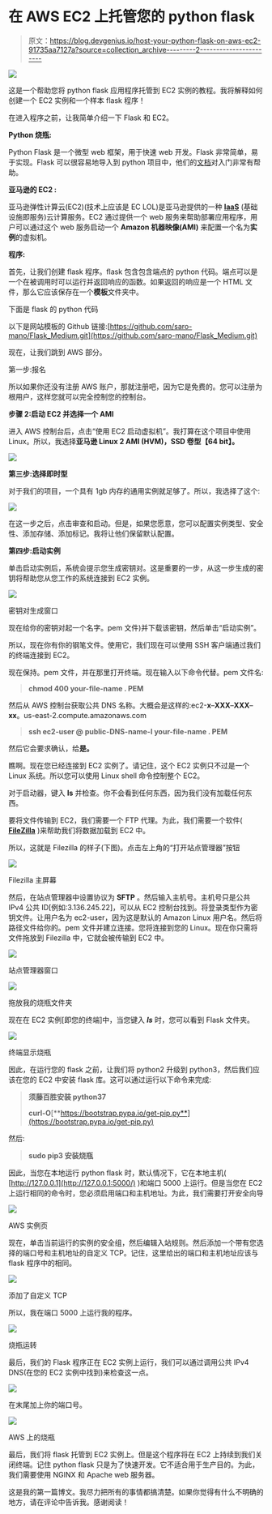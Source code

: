 # 在 AWS EC2 上托管您的 python flask

> 原文：<https://blog.devgenius.io/host-your-python-flask-on-aws-ec2-91735aa7127a?source=collection_archive---------2----------------------->

![](img/d02e5b498bbf777c6616767f26bb3a69.png)

这是一个帮助您将 python flask 应用程序托管到 EC2 实例的教程。我将解释如何创建一个 EC2 实例和一个样本 flask 程序！

在进入程序之前，让我简单介绍一下 Flask 和 EC2。

**Python 烧瓶:**

Python Flask 是一个微型 web 框架，用于快速 web 开发。Flask 非常简单，易于实现。Flask 可以很容易地导入到 python 项目中，他们的[文档](https://flask.palletsprojects.com/en/1.1.x/)对入门非常有帮助。

**亚马逊的 EC2 :**

亚马逊弹性计算云(EC2)(技术上应该是 EC LOL)是亚马逊提供的一种 [**IaaS**](https://en.wikipedia.org/wiki/Infrastructure_as_a_service) (基础设施即服务)云计算服务。EC2 通过提供一个 web 服务来帮助部署应用程序，用户可以通过这个 web 服务启动一个 **Amazon 机器映像(AMI)** 来配置一个名为**实例**的虚拟机。

**程序:**

首先，让我们创建 flask 程序。flask 包含包含端点的 python 代码。端点可以是一个在被调用时可以运行并返回响应的函数。如果返回的响应是一个 HTML 文件，那么它应该保存在一个**模板**文件夹中。

下面是 flask 的 python 代码

以下是网站模板的 Github 链接:[https://github.com/saro-mano/Flask_Medium.git](https://github.com/saro-mano/Flask_Medium.git)

现在，让我们跳到 AWS 部分。

第一步:报名

所以如果你还没有注册 AWS 账户，那就注册吧，因为它是免费的。您可以注册为根用户，这样您就可以完全控制您的控制台。

**步骤 2:启动 EC2 并选择一个 AMI**

进入 AWS 控制台后，点击“使用 EC2 启动虚拟机”。我打算在这个项目中使用 Linux。所以，我选择**亚马逊 Linux 2 AMI (HVM)，SSD 卷型【64 bit】。**

![](img/19467659f42797033a42f6d8bf655ba1.png)

**第三步:选择即时型**

对于我们的项目，一个具有 1gb 内存的通用实例就足够了。所以，我选择了这个:

![](img/389faad0b144453899df6e99f1ab3348.png)

在这一步之后，点击审查和启动。但是，如果您愿意，您可以配置实例类型、安全性、添加存储、添加标记。我将让他们保留默认配置。

**第四步:启动实例**

单击启动实例后，系统会提示您生成密钥对。这是重要的一步，从这一步生成的密钥将帮助您从您工作的系统连接到 EC2 实例。

![](img/e3db11bd9c52fcb6146b85c661332c9c.png)

密钥对生成窗口

现在给你的密钥对起一个名字。pem 文件)并下载该密钥，然后单击“启动实例”。

所以，现在你有你的钢笔文件。使用它，我们现在可以使用 SSH 客户端通过我们的终端连接到 EC2。

现在保持。pem 文件，并在那里打开终端。现在输入以下命令代替。pem 文件名:

> **chmod 400 your-file-name . PEM**

然后从 AWS 控制台获取公共 DNS 名称。大概会是这样的:ec2-**x**–**XXX**–**XXX**–**xx**。us-east-2.compute.amazonaws.com

> **ssh ec2-user @ public-DNS-name-I your-file-name . PEM**

然后它会要求确认，给**是。**

瞧啊。现在您已经连接到 EC2 实例了。请记住，这个 EC2 实例只不过是一个 Linux 系统。所以您可以使用 Linux shell 命令控制整个 EC2。

对于启动器，键入 **ls** 并检查。你不会看到任何东西，因为我们没有加载任何东西。

要将文件传输到 EC2，我们需要一个 FTP 代理。为此，我们需要一个软件( [**FileZilla**](https://filezilla-project.org/) )来帮助我们将数据加载到 EC2 中。

所以，这就是 Filezilla 的样子(下图)。点击左上角的“打开站点管理器”按钮

![](img/b7a5f4ffca841f889b25de74dc23f382.png)

Filezilla 主屏幕

然后，在站点管理器中设置协议为 **SFTP** 。然后输入主机号。主机号只是公共 IPv4 公共 ID[例如:3.136.245.22]，可以从 EC2 控制台找到。将登录类型作为密钥文件。让用户名为 ec2-user，因为这是默认的 Amazon Linux 用户名。然后将路径文件给你的。pem 文件并建立连接。您将连接到您的 Linux。现在你只需将文件拖放到 Filezilla 中，它就会被传输到 EC2 中。

![](img/830073f5f11d15978a073f0c742feb3c.png)

站点管理器窗口

![](img/a3c800ef76f9edada428bde1d4398dc5.png)

拖放我的烧瓶文件夹

现在在 EC2 实例[即您的终端]中，当您键入 ***ls*** 时，您可以看到 Flask 文件夹。

![](img/21c7f131be111f2026b2ac46b8c3a456.png)

终端显示烧瓶

因此，在运行您的 flask 之前，让我们将 python2 升级到 python3，然后我们应该在您的 EC2 中安装 flask 库。这可以通过运行以下命令来完成:

> **须藤百胜安装 python37**
> 
> **curl-O**[**https://bootstrap.pypa.io/get-pip.py**](https://bootstrap.pypa.io/get-pip.py)

然后:

> **sudo pip3 安装烧瓶**

因此，当您在本地运行 python flask 时，默认情况下，它在本地主机( [http://127.0.0.1](http://127.0.0.1:5000/) )和端口 5000 上运行。但是当您在 EC2 上运行相同的命令时，您必须启用端口和主机地址。为此，我们需要打开安全向导

![](img/96215d097c39a70b6dc444aafa9813d5.png)

AWS 实例页

现在，单击当前运行的实例的安全组，然后编辑入站规则。然后添加一个带有您选择的端口号和主机地址的自定义 TCP。记住，这里给出的端口和主机地址应该与 flask 程序中的相同。

![](img/e8dd2ee9998570b9366eab68b01280bf.png)

添加了自定义 TCP

所以，我在端口 5000 上运行我的程序。

![](img/9e572ee11e0bff38322fecd3b6080ea9.png)

烧瓶运转

最后，我们的 Flask 程序正在 EC2 实例上运行，我们可以通过调用公共 IPv4 DNS(在您的 EC2 实例中找到)来检查这一点。

![](img/47bac9db7362ed061b58d57e50ab8541.png)

在末尾加上你的端口号。

![](img/5b1dce19973f9629b939b744b4bb2754.png)

AWS 上的烧瓶

最后，我们将 flask 托管到 EC2 实例上。但是这个程序将在 EC2 上持续到我们关闭终端。记住 python flask 只是为了快速开发。它不适合用于生产目的。为此，我们需要使用 NGINX 和 Apache web 服务器。

这是我的第一篇博文。我尽力把所有的事情都搞清楚。如果你觉得有什么不明确的地方，请在评论中告诉我。感谢阅读！